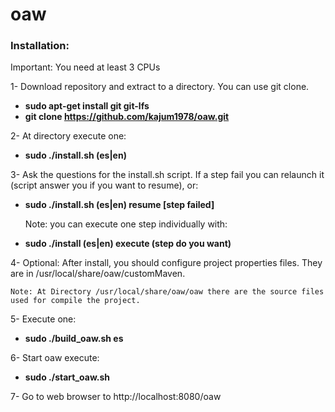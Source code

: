 # oaw
### Installation:
Important: You need at least 3 CPUs

1- Download repository and extract to a directory. You can use git clone.
* **sudo apt-get install git git-lfs**
* **git clone https://github.com/kajum1978/oaw.git**

2- At directory execute one:
* **sudo ./install.sh (es|en)**

3- Ask the questions for the install.sh script. If a step fail you can relaunch it (script answer you if you want to resume), or:
* **sudo ./install.sh (es|en) resume [step failed]**
    
    Note: you can execute one step individually with:
* **sudo ./install (es|en) execute (step do you want)** 
            
4- Optional: After install, you should configure project properties files. They are in /usr/local/share/oaw/customMaven.

    Note: At Directory /usr/local/share/oaw/oaw there are the source files used for compile the project.

5- Execute one:
  * **sudo ./build_oaw.sh es**
    
6- Start oaw execute:
  * **sudo ./start_oaw.sh**
    
7- Go to web browser to http://localhost:8080/oaw
